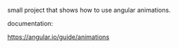 small project that shows how to use angular animations.

documentation:

https://angular.io/guide/animations
